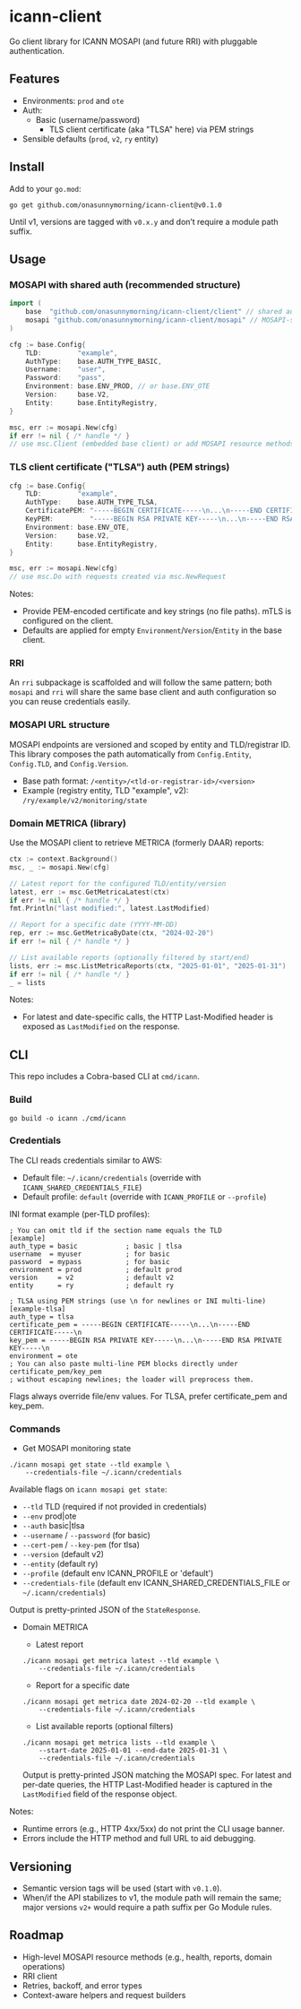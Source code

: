 # icann-client

Go client library for ICANN MOSAPI (and future RRI) with pluggable authentication.

## Features

- Environments: `prod` and `ote`
- Auth:
  - Basic (username/password)
	- TLS client certificate (aka "TLSA" here) via PEM strings
- Sensible defaults (`prod`, `v2`, `ry` entity)

## Install

Add to your `go.mod`:

```
go get github.com/onasunnymorning/icann-client@v0.1.0
```

Until v1, versions are tagged with `v0.x.y` and don’t require a module path suffix.

## Usage

### MOSAPI with shared auth (recommended structure)

```go
import (
	base  "github.com/onasunnymorning/icann-client/client" // shared auth/transport
	mosapi "github.com/onasunnymorning/icann-client/mosapi" // MOSAPI-specific helpers
)

cfg := base.Config{
	TLD:         "example",
	AuthType:    base.AUTH_TYPE_BASIC,
	Username:    "user",
	Password:    "pass",
	Environment: base.ENV_PROD, // or base.ENV_OTE
	Version:     base.V2,
	Entity:      base.EntityRegistry,
}

msc, err := mosapi.New(cfg)
if err != nil { /* handle */ }
// use msc.Client (embedded base client) or add MOSAPI resource methods on `msc`
```

### TLS client certificate ("TLSA") auth (PEM strings)

```go
cfg := base.Config{
	TLD:         "example",
	AuthType:    base.AUTH_TYPE_TLSA,
	CertificatePEM: "-----BEGIN CERTIFICATE-----\n...\n-----END CERTIFICATE-----\n",
	KeyPEM:         "-----BEGIN RSA PRIVATE KEY-----\n...\n-----END RSA PRIVATE KEY-----\n",
	Environment: base.ENV_OTE,
	Version:     base.V2,
	Entity:      base.EntityRegistry,
}

msc, err := mosapi.New(cfg)
// use msc.Do with requests created via msc.NewRequest
```

Notes:
- Provide PEM-encoded certificate and key strings (no file paths). mTLS is configured on the client.
- Defaults are applied for empty `Environment`/`Version`/`Entity` in the base client.

### RRI

An `rri` subpackage is scaffolded and will follow the same pattern; both `mosapi` and `rri` will share the same base client and auth configuration so you can reuse credentials easily.

### MOSAPI URL structure

MOSAPI endpoints are versioned and scoped by entity and TLD/registrar ID. This library composes the path automatically from `Config.Entity`, `Config.TLD`, and `Config.Version`.

- Base path format: `/<entity>/<tld-or-registrar-id>/<version>`
- Example (registry entity, TLD "example", v2): `/ry/example/v2/monitoring/state`

### Domain METRICA (library)

Use the MOSAPI client to retrieve METRICA (formerly DAAR) reports:

```go
ctx := context.Background()
msc, _ := mosapi.New(cfg)

// Latest report for the configured TLD/entity/version
latest, err := msc.GetMetricaLatest(ctx)
if err != nil { /* handle */ }
fmt.Println("last modified:", latest.LastModified)

// Report for a specific date (YYYY-MM-DD)
rep, err := msc.GetMetricaByDate(ctx, "2024-02-20")
if err != nil { /* handle */ }

// List available reports (optionally filtered by start/end)
lists, err := msc.ListMetricaReports(ctx, "2025-01-01", "2025-01-31")
if err != nil { /* handle */ }
_ = lists
```

Notes:
- For latest and date-specific calls, the HTTP Last-Modified header is exposed as `LastModified` on the response.

## CLI

This repo includes a Cobra-based CLI at `cmd/icann`.

### Build

```
go build -o icann ./cmd/icann
```

### Credentials

The CLI reads credentials similar to AWS:

- Default file: `~/.icann/credentials` (override with `ICANN_SHARED_CREDENTIALS_FILE`)
- Default profile: `default` (override with `ICANN_PROFILE` or `--profile`)

INI format example (per-TLD profiles):

```
; You can omit tld if the section name equals the TLD
[example]
auth_type = basic            ; basic | tlsa
username  = myuser           ; for basic
password  = mypass           ; for basic
environment = prod           ; default prod
version     = v2             ; default v2
entity      = ry             ; default ry

; TLSA using PEM strings (use \n for newlines or INI multi-line)
[example-tlsa]
auth_type = tlsa
certificate_pem = -----BEGIN CERTIFICATE-----\n...\n-----END CERTIFICATE-----\n
key_pem = -----BEGIN RSA PRIVATE KEY-----\n...\n-----END RSA PRIVATE KEY-----\n
environment = ote
; You can also paste multi-line PEM blocks directly under certificate_pem/key_pem
; without escaping newlines; the loader will preprocess them.
```

Flags always override file/env values. For TLSA, prefer certificate_pem and key_pem.

### Commands

- Get MOSAPI monitoring state

```
./icann mosapi get state --tld example \
	--credentials-file ~/.icann/credentials
```

Available flags on `icann mosapi get state`:

- `--tld` TLD (required if not provided in credentials)
- `--env` prod|ote
- `--auth` basic|tlsa
- `--username` / `--password` (for basic)
- `--cert-pem` / `--key-pem` (for tlsa)
- `--version` (default v2)
- `--entity` (default ry)
- `--profile` (default env ICANN_PROFILE or 'default')
- `--credentials-file` (default env ICANN_SHARED_CREDENTIALS_FILE or `~/.icann/credentials`)

Output is pretty-printed JSON of the `StateResponse`.

- Domain METRICA

	- Latest report

	```
	./icann mosapi get metrica latest --tld example \
		--credentials-file ~/.icann/credentials
	```

	- Report for a specific date

	```
	./icann mosapi get metrica date 2024-02-20 --tld example \
		--credentials-file ~/.icann/credentials
	```

	- List available reports (optional filters)

	```
	./icann mosapi get metrica lists --tld example \
		--start-date 2025-01-01 --end-date 2025-01-31 \
		--credentials-file ~/.icann/credentials
	```

	Output is pretty-printed JSON matching the MOSAPI spec. For latest and per-date queries, the HTTP Last-Modified header is captured in the `LastModified` field of the response object.

Notes:
- Runtime errors (e.g., HTTP 4xx/5xx) do not print the CLI usage banner.
- Errors include the HTTP method and full URL to aid debugging.

## Versioning

- Semantic version tags will be used (start with `v0.1.0`).
- When/if the API stabilizes to v1, the module path will remain the same; major versions `v2+` would require a path suffix per Go Module rules.

## Roadmap

- High-level MOSAPI resource methods (e.g., health, reports, domain operations)
- RRI client
- Retries, backoff, and error types
- Context-aware helpers and request builders

